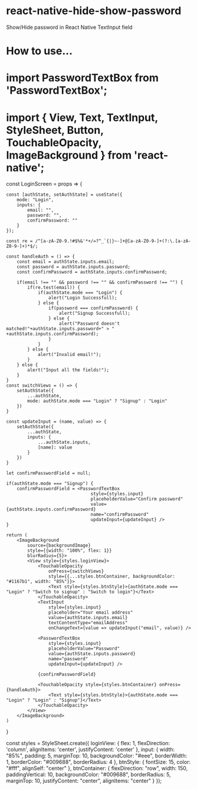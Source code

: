 # react-native-hide-show-password
Show/Hide password in React Native TextInput field

# How to use...


# import PasswordTextBox from 'PasswordTextBox';
# import { View, Text, TextInput, StyleSheet, Button, TouchableOpacity, ImageBackground } from 'react-native';

const LoginScreen = props => {
    
    const [authState, setAuthState] = useState({
        mode: "Login",
        inputs: {
            email: "",
            password: "",
            confirmPassword: ""
        }
    });

    const re = /^[a-zA-Z0-9.!#$%&'*+/=?^_`{|}~-]+@[a-zA-Z0-9-]+(?:\.[a-zA-Z0-9-]+)*$/;

    const handleAuth = () => {
        const email = authState.inputs.email;
        const password = authState.inputs.password;
        const confirmPassword = authState.inputs.confirmPassword;

        if(email !== "" && password !== "" && confirmPassword !== "") {
            if(re.test(email)) {
                if(authState.mode === "Login") {
                    alert("Login Successfull);
                } else {
                    if(password === confirmPassword) {
                        alert("Signup Successfull);
                    } else {
                        alert("Password doesn't matched!"+authState.inputs.password+" > " +authState.inputs.confirmPassword);
                    }
                }
            } else {
                alert("Invalid email!");
            }
        } else {
            alert("Input all the fields!");
        }
    }
    const switchViews = () => {
        setAuthState({
            ...authState,
            mode: authState.mode === "Login" ? "Signup" : "Login"
        })
    }

    const updateInput = (name, value) => {
        setAuthState({
            ...authState,
            inputs: {
                ...authState.inputs,
                [name]: value
            }
        })
    }

    let confirmPasswordField = null;

    if(authState.mode === "Signup") {
        confirmPasswordField = <PasswordTextBox
                                    style={styles.input} 
                                    placeholderValue="Confirm password"
                                    value={authState.inputs.confirmPassword}
                                    name="confirmPassword"
                                    updateInput={updateInput} />
    }

    return (
        <ImageBackground
            source={backgroundImage}
            style={{width: "100%", flex: 1}}
            blurRadius={5}>
            <View style={styles.loginView}>
                <TouchableOpacity
                    onPress={switchViews}
                    style={{...styles.btnContainer, backgroundColor: "#1167b1", width: "85%"}}>
                    <Text style={styles.btnStyle}>{authState.mode === "Login" ? "Switch to signup" : "Switch to login"}</Text>
                </TouchableOpacity>
                <TextInput
                    style={styles.input}
                    placeholder="Your email address"
                    value={authState.inputs.email}
                    textContentType="emailAddress"
                    onChangeText={value => updateInput("email", value)} />
                
                <PasswordTextBox
                    style={styles.input} 
                    placeholderValue="Password"
                    value={authState.inputs.password}
                    name="password"
                    updateInput={updateInput} />
                
                {confirmPasswordField}

                <TouchableOpacity style={styles.btnContainer} onPress={handleAuth}>
                    <Text style={styles.btnStyle}>{authState.mode === "Login" ? "Login" : "Signup"}</Text>
                </TouchableOpacity>
            </View>
        </ImageBackground>
    )
}


const styles = StyleSheet.create({
    loginView: {
        flex: 1,
        flexDirection: 'column',
        alignItems: 'center',
        justifyContent: 'center'
    },
    input: {
        width: "85%",
        padding: 5,
        marginTop: 10,
        backgroundColor: "#eee",
        borderWidth: 1,
        borderColor: "#009688",
        borderRadius: 4
    },
    btnStyle: {
        fontSize: 15,
        color: "#fff",
        alignSelf: "center"
    },
    btnContainer: {
        flexDirection: "row",
        width: 150,
        paddingVertical: 10,
        backgroundColor: "#009688",
        borderRadius: 5,
        marginTop: 10,
        justifyContent: "center",
        alignItems: "center"
    }
});
